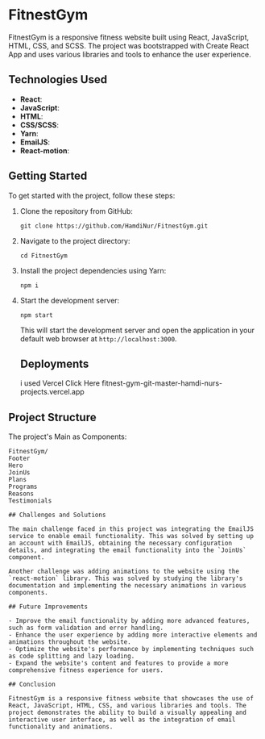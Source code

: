 # FitnestGym

FitnestGym is a responsive fitness website built using React, JavaScript, HTML, CSS, and SCSS. The project was bootstrapped with Create React App and uses various libraries and tools to enhance the user experience.

## Technologies Used

- **React**: 
- **JavaScript**: 
- **HTML**: 
- **CSS/SCSS**: 
- **Yarn**: 
- **EmailJS**: 
- **React-motion**: 

## Getting Started

To get started with the project, follow these steps:

1. Clone the repository from GitHub:

   ```
   git clone https://github.com/HamdiNur/FitnestGym.git
   ```

2. Navigate to the project directory:

   ```
   cd FitnestGym
   ```

3. Install the project dependencies using Yarn:

   ```
   npm i
   ```

4. Start the development server:

   ```
   npm start 
   ```

   This will start the development server and open the application in your default web browser at `http://localhost:3000`.

   ## Deployments 
   i used Vercel
   Click Here fitnest-gym-git-master-hamdi-nurs-projects.vercel.app


## Project Structure

The project's Main as Components:

```
FitnestGym/
Footer
Hero
JoinUs
Plans
Programs
Reasons
Testimonials

## Challenges and Solutions

The main challenge faced in this project was integrating the EmailJS service to enable email functionality. This was solved by setting up an account with EmailJS, obtaining the necessary configuration details, and integrating the email functionality into the `JoinUs` component.

Another challenge was adding animations to the website using the `react-motion` library. This was solved by studying the library's documentation and implementing the necessary animations in various components.

## Future Improvements

- Improve the email functionality by adding more advanced features, such as form validation and error handling.
- Enhance the user experience by adding more interactive elements and animations throughout the website.
- Optimize the website's performance by implementing techniques such as code splitting and lazy loading.
- Expand the website's content and features to provide a more comprehensive fitness experience for users.

## Conclusion

FitnestGym is a responsive fitness website that showcases the use of React, JavaScript, HTML, CSS, and various libraries and tools. The project demonstrates the ability to build a visually appealing and interactive user interface, as well as the integration of email functionality and animations.